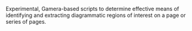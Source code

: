Experimental, Gamera-based scripts to determine effective means of identifying and extracting diagrammatic regions of interest on a page or series of pages.